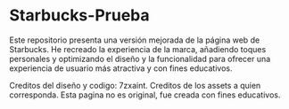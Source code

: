 # Starbucks-Prueba
Este repositorio presenta una versión mejorada de la página web de Starbucks. He recreado la experiencia de la marca, añadiendo toques personales y optimizando el diseño y la funcionalidad para ofrecer una experiencia de usuario más atractiva y con fines educativos.

Creditos del diseño y codigo: 7zxaint.
Creditos de los assets a quien corresponda. 
Esta pagina no es original, fue creada con fines educativos.

